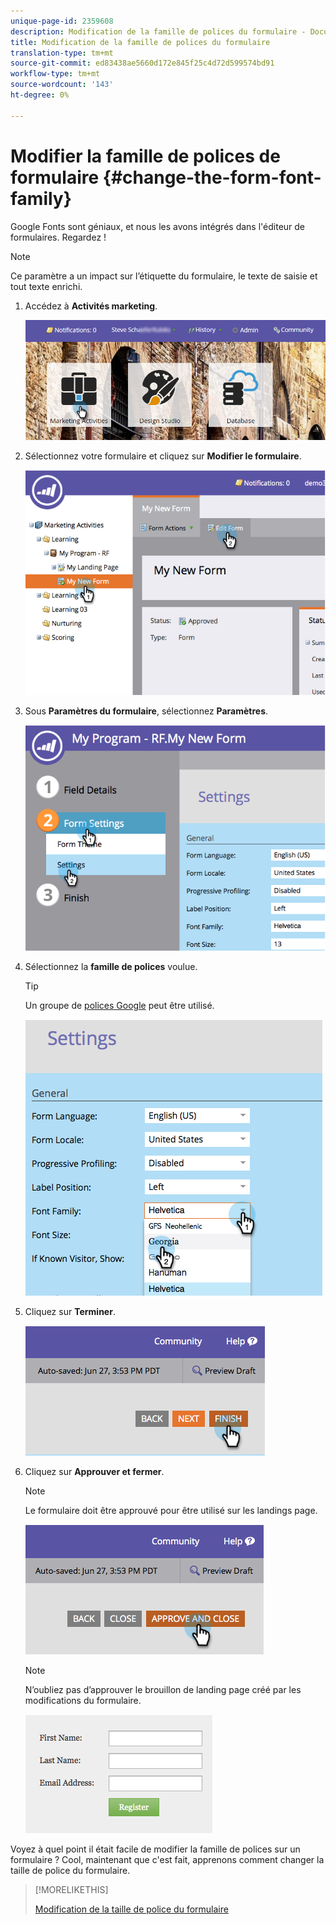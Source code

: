 ```yaml
---
unique-page-id: 2359608
description: Modification de la famille de polices du formulaire - Documents marketing - Documentation du produit
title: Modification de la famille de polices du formulaire
translation-type: tm+mt
source-git-commit: ed83438ae5660d172e845f25c4d72d599574bd91
workflow-type: tm+mt
source-wordcount: '143'
ht-degree: 0%

---
```



# Modifier la famille de polices de formulaire {#change-the-form-font-family}

Google Fonts sont géniaux, et nous les avons intégrés dans l&#39;éditeur de formulaires. Regardez !

>[!NOTE]
>
>Ce paramètre a un impact sur l’étiquette du formulaire, le texte de saisie et tout texte enrichi.

1. Accédez à **Activités marketing**.

   ![](assets/login-marketing-activities.png)

1. Sélectionnez votre formulaire et cliquez sur **Modifier le formulaire**.

   ![](assets/image2014-9-15-15-3a47-3a27.png)

1. Sous **Paramètres du formulaire**, sélectionnez **Paramètres**.

   ![](assets/image2014-9-15-15-3a47-3a56.png)

1. Sélectionnez la **famille de polices** voulue.

   >[!TIP]
   >
   >Un groupe de [polices Google](https://www.google.com/fonts) peut être utilisé.

   ![](assets/image2014-9-15-16-3a0-3a8.png)

1. Cliquez sur **Terminer**.

   ![](assets/image2014-9-15-16-3a0-3a15.png)

1. Cliquez sur **Approuver et fermer**.

   >[!NOTE]
   >
   >Le formulaire doit être approuvé pour être utilisé sur les landings page.

   ![](assets/image2014-9-15-16-3a1-3a28.png)

   >[!NOTE]
   >
   >N’oubliez pas d’approuver le brouillon de landing page créé par les modifications du formulaire.

   ![](assets/image2014-9-15-16-3a2-3a1.png)

Voyez à quel point il était facile de modifier la famille de polices sur un formulaire ? Cool, maintenant que c&#39;est fait, apprenons comment changer la taille de police du formulaire.

>[!MORELIKETHIS]
>
>[Modification de la taille de police du formulaire](/help/marketo/product-docs/demand-generation/forms/form-design/change-the-form-font-size.md)

